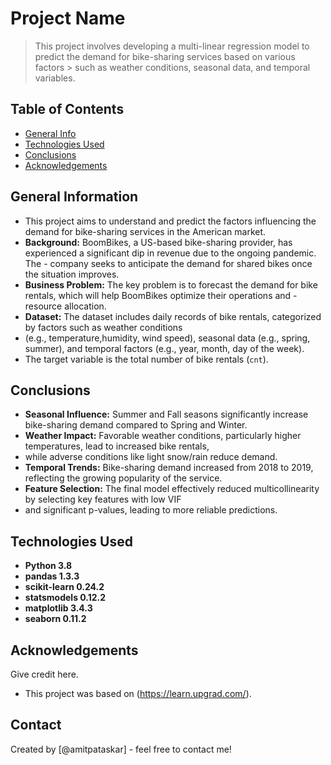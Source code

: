 # Project Name
> This project involves developing a multi-linear regression model to predict the demand for bike-sharing services based on various factors > such as weather conditions, seasonal data, and temporal variables.


## Table of Contents
* [General Info](#general-information)
* [Technologies Used](#technologies-used)
* [Conclusions](#conclusions)
* [Acknowledgements](#acknowledgements)

<!-- You can include any other section that is pertinent to your problem -->

## General Information
- This project aims to understand and predict the factors influencing the demand for bike-sharing services in the American market.
- **Background:** BoomBikes, a US-based bike-sharing provider, has experienced a significant dip in revenue due to the ongoing pandemic. The - company seeks to anticipate the demand for shared bikes once the situation improves.
- **Business Problem:** The key problem is to forecast the demand for bike rentals, which will help BoomBikes optimize their operations and - resource allocation.
- **Dataset:** The dataset includes daily records of bike rentals, categorized by factors such as weather conditions 
- (e.g., temperature,humidity, wind speed), seasonal data (e.g., spring, summer), and temporal factors (e.g., year, month, day of the week). 
- The target variable is the total number of bike rentals (`cnt`).

<!-- You don't have to answer all the questions - just the ones relevant to your project. -->

## Conclusions
- **Seasonal Influence:** Summer and Fall seasons significantly increase bike-sharing demand compared to Spring and Winter.
- **Weather Impact:** Favorable weather conditions, particularly higher temperatures, lead to increased bike rentals, 
- while adverse conditions like light snow/rain reduce demand.
- **Temporal Trends:** Bike-sharing demand increased from 2018 to 2019, reflecting the growing popularity of the service.
- **Feature Selection:** The final model effectively reduced multicollinearity by selecting key features with low VIF 
- and significant p-values, leading to more reliable predictions.

<!-- You don't have to answer all the questions - just the ones relevant to your project. -->


## Technologies Used
- **Python 3.8**
- **pandas 1.3.3**
- **scikit-learn 0.24.2**
- **statsmodels 0.12.2**
- **matplotlib 3.4.3**
- **seaborn 0.11.2**

<!-- As the libraries versions keep on changing, it is recommended to mention the version of library used in this project -->

## Acknowledgements
Give credit here.
- This project was based on (https://learn.upgrad.com/).


## Contact
Created by [@amitpataskar] - feel free to contact me!
